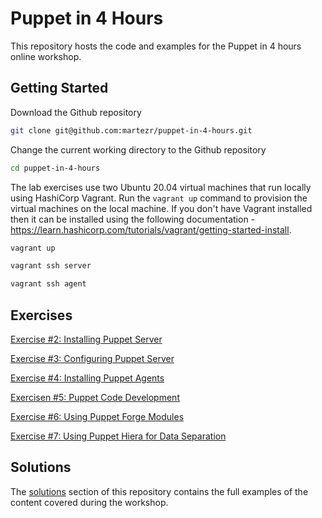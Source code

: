 # Puppet in 4 Hours

This repository hosts the code and examples for the Puppet in 4 hours online workshop.

## Getting Started

Download the Github repository

```bash
git clone git@github.com:martezr/puppet-in-4-hours.git
```

Change the current working directory to the Github repository

```bash
cd puppet-in-4-hours
```

The lab exercises use two Ubuntu 20.04 virtual machines that run locally using HashiCorp Vagrant. Run the `vagrant up` command to provision the virtual machines on the local machine. If you don't have Vagrant installed then it can be installed using the following documentation - https://learn.hashicorp.com/tutorials/vagrant/getting-started-install.

```bash
vagrant up
```

```bash
vagrant ssh server
```

```bash
vagrant ssh agent
```

## Exercises

[Exercise #2: Installing Puppet Server](./02-installing-puppet-server.md)

[Exercise #3: Configuring Puppet Server](./03-configuring-puppet-server.md)

[Exercise #4: Installing Puppet Agents](./04-installing-puppet-agents.md)

[Exercisen #5: Puppet Code Development](./05-puppet-code-development.md)

[Exercise #6: Using Puppet Forge Modules](./06-using-puppet-forge-modules.md)

[Exercise #7: Using Puppet Hiera for Data Separation](./07-using-puppet-hiera.md)

## Solutions

The [solutions](./solutions) section of this repository contains the full examples of the content covered during the workshop.
